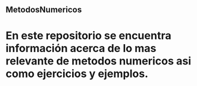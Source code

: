 ## MetodosNumericos
# En este repositorio se encuentra información acerca de lo mas relevante de metodos numericos asi como ejercicios y ejemplos.


